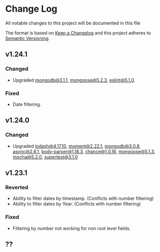# Change Log
All notable changes to this project will be documented in this file

The format is based on [Keep a Changelog](http://keepachangelog.com/)
and this project adheres to [Semantic Versioning](http://semver.org/).

## v1.24.1
### Changed
 - Upgraded mongodb@3.1.1, mongoose@5.2.3, eslint@5.1.0.

### Fixed
 - Date filtering.

## v1.24.0
### Changed
 - Upgraded lodash@4.17.10, moment@2.22.1, mongodb@3.0.8, async@2.6.1, body-parser@1.18.3, chance@1.0.16, mongoose@5.1.3, mocha@5.2.0, supertest@3.1.0

## v1.23.1
### Reverted
 - Ability to filter dates by timestamp. (Conflicts with number filtering)
 - Ability to filter dates by Year. (Conflicts with number filtering)

###  Fixed
 - Filtering by number not working for non root level fields.

## ??
